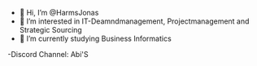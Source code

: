 - 👋 Hi, I’m @HarmsJonas
- 👀 I’m interested in IT-Deamndmanagement, Projectmanagement and Strategic Sourcing
- 🌱 I’m currently studying Business Informatics

-Discord Channel: Abi'S
